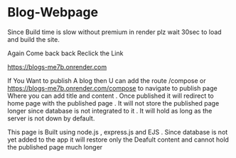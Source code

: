 # Blog-Webpage

Since Build time is slow without premium in render plz wait 30sec to load and build the site.

Again Come back back Reclick the Link

https://blogs-me7b.onrender.com


If You Want to publish A blog then U can add the route /compose or https://blogs-me7b.onrender.com/compose to navigate to publish page Where you can add title and content . Once published it will redirect to home page with the published page . It will not store the published page longer since database is not integrated to it . It will hold as long as the server is not down by default.


This page is Built using node.js , express.js and EJS . Since database is not yet added to the app it will restore only the Deafult content and cannot hold the published page much longer 

